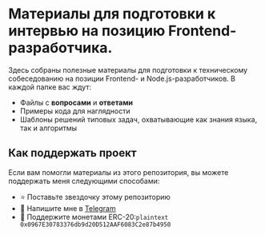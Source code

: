 # Материалы для подготовки к интервью на позицию Frontend-разработчика.

Здесь собраны полезные материалы для подготовки к техническому собеседованию на позиции Frontend- и Node.js-разработчиков. В каждой папке вас ждут:

- Файлы с **вопросами** и **ответами**
- Примеры кода для наглядности
- Шаблоны решений типовых задач, охватывающие как знания языка, так и алгоритмы

## Как поддержать проект

Если вам помогли материалы из этого репозитория, вы можете поддержать меня следующими способами:

- ⭐️ Поставьте звездочку этому репозиторию
- 📩 Напишите мне в [Telegram](https://t.me/Aksenov_Kirill)
- 💸 Поддержите монетами ERC-20:```plaintext 0x0967E30783376db9d20D512AAF6083C2e87b4950 ```
